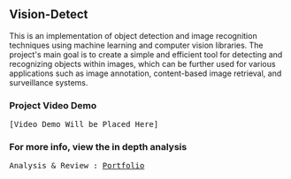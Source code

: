 ## Vision-Detect
This is an implementation of object detection and image recognition techniques using machine learning and computer vision libraries. The project's main goal is to create a simple and efficient tool for detecting and recognizing objects within images, which can be further used for various applications such as image annotation, content-based image retrieval, and surveillance systems.

### Project Video Demo
<pre>
[Video Demo Will be Placed Here]
</pre>

### For more info, view the in depth analysis
<pre>
Analysis & Review : <a href=amanibobo.vercel.app>Portfolio</a>
</pre>
